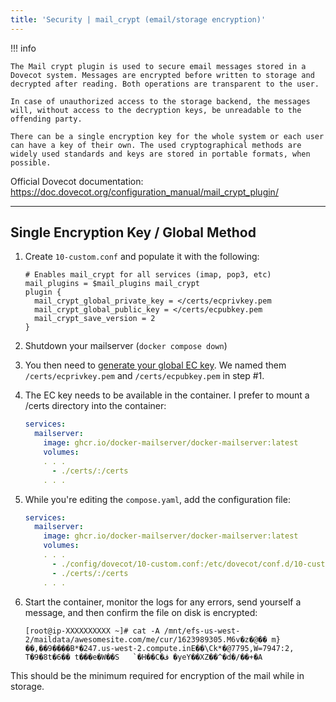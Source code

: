 ```yaml
---
title: 'Security | mail_crypt (email/storage encryption)'
---
```


!!! info

    The Mail crypt plugin is used to secure email messages stored in a Dovecot system. Messages are encrypted before written to storage and decrypted after reading. Both operations are transparent to the user.

    In case of unauthorized access to the storage backend, the messages will, without access to the decryption keys, be unreadable to the offending party.

    There can be a single encryption key for the whole system or each user can have a key of their own. The used cryptographical methods are widely used standards and keys are stored in portable formats, when possible.



Official Dovecot documentation: https://doc.dovecot.org/configuration_manual/mail_crypt_plugin/

---

## Single Encryption Key / Global Method

1. Create `10-custom.conf` and populate it with the following:

    ```
    # Enables mail_crypt for all services (imap, pop3, etc)
    mail_plugins = $mail_plugins mail_crypt
    plugin {
      mail_crypt_global_private_key = </certs/ecprivkey.pem
      mail_crypt_global_public_key = </certs/ecpubkey.pem
      mail_crypt_save_version = 2
    }
    ```

2. Shutdown your mailserver (`docker compose down`)

3. You then need to [generate your global EC key](https://doc.dovecot.org/configuration_manual/mail_crypt_plugin/#ec-key). We named them `/certs/ecprivkey.pem` and `/certs/ecpubkey.pem` in step #1.

4. The EC key needs to be available in the container. I prefer to mount a /certs directory into the container:
    ```yaml
    services:
      mailserver:
        image: ghcr.io/docker-mailserver/docker-mailserver:latest
        volumes:
        . . .
          - ./certs/:/certs
        . . .
    ```

5. While you're editing the `compose.yaml`, add the configuration file:
    ```yaml
    services:
      mailserver:
        image: ghcr.io/docker-mailserver/docker-mailserver:latest
        volumes:
        . . .
          - ./config/dovecot/10-custom.conf:/etc/dovecot/conf.d/10-custom.conf
          - ./certs/:/certs
        . . .
    ```

6. Start the container, monitor the logs for any errors, send yourself a message, and then confirm the file on disk is encrypted:
    ```
    [root@ip-XXXXXXXXXX ~]# cat -A /mnt/efs-us-west-2/maildata/awesomesite.com/me/cur/1623989305.M6v�z�@�� m}��,��9����B*�247.us-west-2.compute.inE��\Ck*�@7795,W=7947:2,
    T�9�8t�6�� t���e�W��S   `�H��C�ڤ �yeY��XZ��^�d�/��+�A
    ```

This should be the minimum required for encryption of the mail while in storage.
